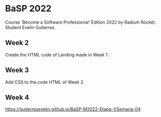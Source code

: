 # BaSP 2022
Course 'Become a Software Professional' Edition 2022 by Radium Rocket.
Student Evelin Gutierrez. 
## Week 2 
Create the HTML code of Landing made in Week 1.
## Week 3
Add CSS to the code HTML of Week 2.

## Week 4


https://gutierrezevelin.github.io/BaSP-M2022-Etapa-1/Semana-04